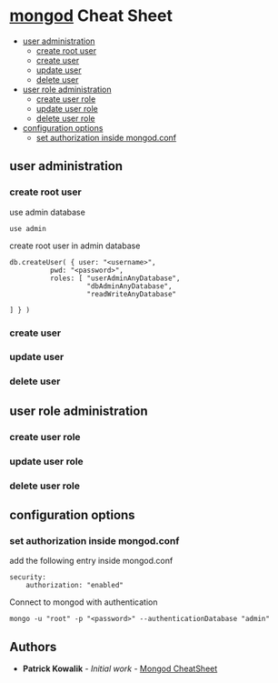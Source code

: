 # [mongod](https://de.wikipedia.org/wiki/MongoDB) Cheat Sheet

- [user administration](#user-administration)
  * [create root user](#create-root-user)
  * [create user](#create-user)
  * [update user](#update-user)
  * [delete user](#delete-user)
- [user role administration](#user-role-administration)
  * [create user role](#create-user-role)
  * [update user role](#update-user-role)
  * [delete user role](#delete-user-role)
- [configuration options](#configuration-options)
  * [set authorization inside mongod.conf](#set-authorization-inside-mongodconf)


## user administration

### create root user

use admin database
```
use admin
```
create root user in admin database
```
db.createUser( { user: "<username>",
          pwd: "<password>",
          roles: [ "userAdminAnyDatabase",
                   "dbAdminAnyDatabase",
                   "readWriteAnyDatabase"

] } )

```

### create user

### update user

### delete user

## user role administration

### create user role

### update user role

### delete user role

## configuration options

### set authorization inside mongod.conf
add the following entry inside mongod.conf
```
security:
    authorization: "enabled"
```

Connect to mongod with authentication
```
mongo -u "root" -p "<password>" --authenticationDatabase "admin"
```

## Authors

* **Patrick Kowalik** - *Initial work* - [Mongod CheatSheet](https://github.com/patrick0585/CheatSheets)

